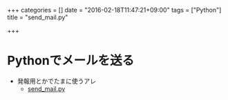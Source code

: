 +++
categories = []
date = "2016-02-18T11:47:21+09:00"
tags = ["Python"]
title = "send_mail.py"

+++

# Pythonでメールを送る

  - 発報用とかでたまに使うアレ  
    * [send_mail.py](https://github.com/plan0213/send_mail)

